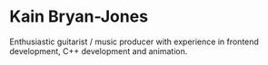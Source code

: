 # Kain Bryan-Jones
Enthusiastic guitarist / music producer with experience in frontend development, C++ development and animation.
